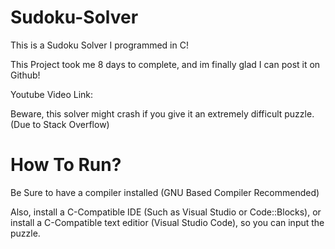 # Sudoku-Solver
This is a Sudoku Solver I programmed in C! 

This Project took me 8 days to complete, and im finally glad I can post it on Github!

Youtube Video Link: 

Beware, this solver might crash if you give it an extremely difficult puzzle. (Due to Stack Overflow)

# How To Run?

Be Sure to have a compiler installed (GNU Based Compiler Recommended)

Also, install a C-Compatible IDE (Such as Visual Studio or Code::Blocks), or install a C-Compatible text editior (Visual Studio Code), so you can input the puzzle.
